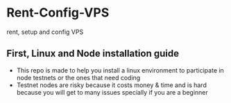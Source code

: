 # Rent-Config-VPS
rent, setup and config VPS

## First, Linux and Node installation guide
* This repo is made to help you install a linux environment to participate in node testnets or the ones that need coding
* Testnet nodes are risky because it costs money & time and is hard because you will get to many issues specially if you are a beginner
